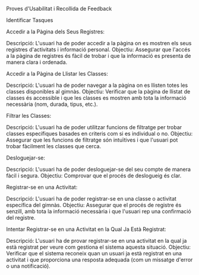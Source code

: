 Proves d'Usabilitat i Recollida de Feedback

Identificar Tasques

Accedir a la Pàgina dels Seus Registres:

Descripció: L'usuari ha de poder accedir a la pàgina on es mostren els seus registres d'activitats i informació personal.
Objectiu: Assegurar que l'accés a la pàgina de registres és fàcil de trobar i que la informació es presenta de manera clara i ordenada.

Accedir a la Pàgina de Llistar les Classes:

Descripció: L'usuari ha de poder navegar a la pàgina on es llisten totes les classes disponibles al gimnàs.
Objectiu: Verificar que la pàgina de llistat de classes és accessible i que les classes es mostren amb tota la informació necessària (nom, durada, tipus, etc.).

Filtrar les Classes:

Descripció: L'usuari ha de poder utilitzar funcions de filtratge per trobar classes específiques basades en criteris com si es individual o no.
Objectiu: Assegurar que les funcions de filtratge són intuïtives i que l'usuari pot trobar fàcilment les classes que cerca.

Desloguejar-se:

Descripció: L'usuari ha de poder desloguejar-se del seu compte de manera fàcil i segura.
Objectiu: Comprovar que el procés de deslogueig és clar.

Registrar-se en una Activitat:

Descripció: L'usuari ha de poder registrar-se en una classe o activitat específica del gimnàs.
Objectiu: Assegurar que el procés de registre és senzill, amb tota la informació necessària i que l'usuari rep una confirmació del registre.

Intentar Registrar-se en una Activitat en la Qual Ja Està Registrat:

Descripció: L'usuari ha de provar registrar-se en una activitat en la qual ja està registrat per veure com gestiona el sistema aquesta situació.
Objectiu: Verificar que el sistema reconeix quan un usuari ja està registrat en una activitat i que proporciona una resposta adequada (com un missatge d'error o una notificació).
